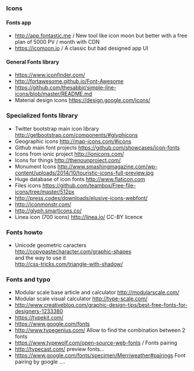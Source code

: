 ### Icons 

#### Fonts app 

* http://app.fontastic.me / New tool like icon moon but better with a free plan of 5000 PV / month with CDN
* https://icomoon.io / A classic but bad designed app UI

#### General Fonts library

* https://www.iconfinder.com/
* http://fortawesome.github.io/Font-Awesome
* https://github.com/thesabbir/simple-line-icons/blob/master/README.md
* Material design icons https://design.google.com/icons/

### Specialized fonts library

* Twitter bootstrap main icon library http://getbootstrap.com/components/#glyphicons 
* Geographic icons http://map-icons.com/#icons
* Github main font projects https://github.com/showcases/icon-fonts
* Icons from ionic project http://ionicons.com/
* Icons for things http://thenounproject.com/
* Monument Icons http://www.smashingmagazine.com/wp-content/uploads/2014/10/touristic-icons-full-preview.jpg
* Huge database of icon fonts http://www.flaticon.com 
* Files icons https://github.com/teambox/Free-file-icons/tree/master/512px
* http://press.codes/downloads/elusive-icons-webfont/
* http://iconmonstr.com/
* http://glyph.smarticons.co/
* Linea icon (700 icons) http://linea.io/ CC-BY licence


### Fonts howto

* Unicode geometric caracters     
http://copypastecharacter.com/graphic-shapes    
and the way to use it      
http://css-tricks.com/triangle-with-shadow/

### Fonts and typo

* Modular scale base article and calculator http://modularscale.com/
* Modular scale visual calculator http://type-scale.com/
* http://www.creativebloq.com/graphic-design-tips/best-free-fonts-for-designers-1233380
* https://typekit.com/
* https://www.google.com/fonts
* http://www.typegenius.com/ Allow to find the combination between 2 fonts
* https://www.typewolf.com/open-source-web-fonts / Fonts pairing
* http://typecast.com/ preview fonts...
* https://www.google.com/fonts/specimen/Merriweather#pairings Font pairing by google .... 